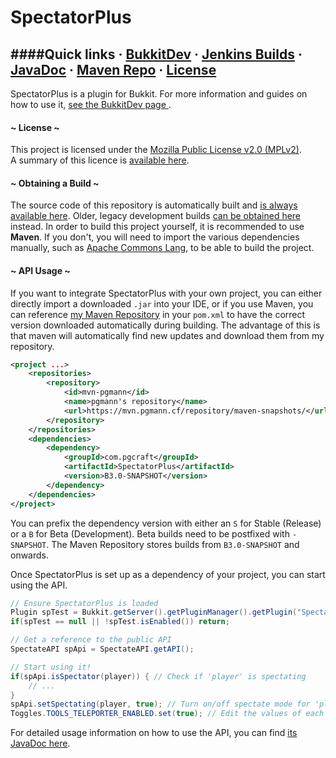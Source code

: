 # SpectatorPlus

####Quick links · [BukkitDev](http://dev.bukkit.org/bukkit-plugins/spectator/) · [Jenkins Builds](https://ci.pgmann.cf/job/SpectatorPlus/) · [JavaDoc](https://ci.pgmann.cf/job/SpectatorPlus/javadoc?com/pgcraft/spectatorplus/SpectateAPI.html) · [Maven Repo](https://mvn.pgmann.cf/#browse/browse/components) · [License](https://www.mozilla.org/MPL/2.0/)
---

SpectatorPlus is a plugin for Bukkit. For more information and guides on how to use it, [see the BukkitDev page ](http://dev.bukkit.org/bukkit-plugins/spectator/).

#### ~ License ~

This project is licensed under the [Mozilla Public License v2.0 (MPLv2)](https://www.mozilla.org/MPL/2.0/).  
A summary of this licence is [available here](https://tldrlegal.com/license/mozilla-public-license-2.0-(mpl-2)#summary).

#### ~ Obtaining a Build ~

The source code of this repository is automatically built and [is always available here](https://ci.pgmann.cf/job/SpectatorPlus/).
Older, legacy development builds [can be obtained here](http://jenkins.carrade.eu/job/SpectatorPlus/) instead. In order to build this project yourself, it is recommended to use **Maven**. If you don't, you will need to import the various dependencies manually, such as [Apache Commons Lang](http://commons.apache.org/proper/commons-lang/), to be able to build the project.

#### ~ API Usage ~

If you want to integrate SpectatorPlus with your own project, you can either directly import a downloaded `.jar` into your IDE, or if you use Maven, you can reference [my Maven Repository](https://mvn.pgmann.cf/#browse/browse/components) in your `pom.xml` to have the correct version downloaded automatically during building. The advantage of this is that maven will automatically find new updates and download them from my repository.

```xml
<project ...>
    <repositories>
        <repository>
            <id>mvn-pgmann</id>
            <name>pgmann's repository</name>
            <url>https://mvn.pgmann.cf/repository/maven-snapshots/</url>
        </repository>
    </repositories>
    <dependencies>
        <dependency>
            <groupId>com.pgcraft</groupId>
            <artifactId>SpectatorPlus</artifactId>
            <version>B3.0-SNAPSHOT</version>
        </dependency>
    </dependencies>
</project>
```
You can prefix the dependency version with either an `S` for Stable (Release) or a `B` for Beta (Development). Beta builds need to be postfixed with `-SNAPSHOT`. The Maven Repository stores builds from `B3.0-SNAPSHOT` and onwards.

Once SpectatorPlus is set up as a dependency of your project, you can start using the API.

```java
// Ensure SpectatorPlus is loaded
Plugin spTest = Bukkit.getServer().getPluginManager().getPlugin("SpectatorPlus");
if(spTest == null || !spTest.isEnabled()) return;

// Get a reference to the public API
SpectateAPI spApi = SpectateAPI.getAPI();

// Start using it!
if(spApi.isSpectator(player)) { // Check if 'player' is spectating
    // ...
}
spApi.setSpectating(player, true); // Turn on/off spectate mode for 'player'
Toggles.TOOLS_TELEPORTER_ENABLED.set(true); // Edit the values of each item in toggles.yml

```
For detailed usage information on how to use the API, you can find [its JavaDoc here](https://ci.pgmann.cf/job/SpectatorPlus/javadoc?com/pgcraft/spectatorplus/SpectateAPI.html).
